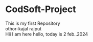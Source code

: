 # CodSoft-Project
This is my first Repository
<br>
othor-kajal rajput
<br>
Hii I am here
hello, today is 2 feb..2024

